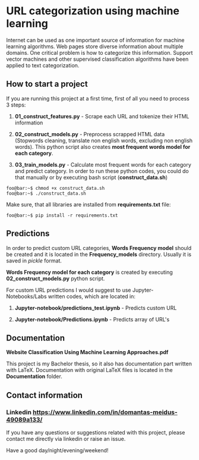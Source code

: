 # URL categorization using machine learning

Internet can be used as one important source of information for machine learning algorithms. Web
pages store diverse information about multiple domains. One critical problem is how to categorize
this information. Support vector machines and other supervised classification algorithms have been applied to text categorization.

## How to start a project

If you are running this project at a first time, first of all you need to process 3 steps:

1) **01_construct_features.py** - Scrape each URL and tokenize their HTML information

2) **02_construct_models.py** - Preprocess scrapped HTML data (Stopwords cleaning, translate non english words, excluding non english words). This python script also creates **most frequent words model for each category**.

3) **03_train_models.py** - Calculate most frequent words for each category and predict category. 
In order to run these python codes, you could do that manually or by executing bash script (**construct_data.sh**)

```console
foo@bar:~$ chmod +x construct_data.sh
foo@bar:~$ ./construct_data.sh
```

Make sure, that all libraries are installed from **requirements.txt** file:

```console
foo@bar:~$ pip install -r requirements.txt
```


## Predictions

In order to predict custom URL categories, **Words Frequency model** should be created and it is located in the **Frequency_models** directory. Usually it is saved in *pickle* format. 

**Words Frequency model for each category** is created by executing **02_construct_models.py** python script.


For custom URL predictions I would suggest to use Jupyter-Notebooks/Labs written codes, which are located in:

1) **Jupyter-notebook/predictions_test.ipynb** - Predicts custom URL

2) **Jupyter-notebook/Predictions.ipynb** - Predicts array of URL's


## Documentation

**Website Classification Using Machine Learning Approaches.pdf** 


This project is my Bachelor thesis, so it also has documentation part written with LaTeX. Documentation with original LaTeX files is located in the **Documentation** folder.


## Contact information

### Linkedin https://www.linkedin.com/in/domantas-meidus-49089a133/

If you have any questions or suggestions related with this project, please contact me directly via linkedin or raise an issue.


Have a good day/night/evening/weekend! 
